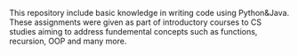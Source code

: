 This repository include basic knowledge in writing code using Python&Java.
These assignments were given as part of introductory courses to CS studies aiming to address fundemental concepts such as functions, recursion, OOP and many more.
